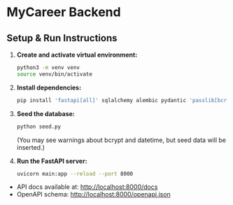 # MyCareer Backend

## Setup & Run Instructions

1. **Create and activate virtual environment:**
   ```sh
   python3 -m venv venv
   source venv/bin/activate
   ```

2. **Install dependencies:**
   ```sh
   pip install 'fastapi[all]' sqlalchemy alembic pydantic 'passlib[bcrypt]' python-dotenv
   ```

3. **Seed the database:**
   ```sh
   python seed.py
   ```
   (You may see warnings about bcrypt and datetime, but seed data will be inserted.)

4. **Run the FastAPI server:**
   ```sh
   uvicorn main:app --reload --port 8000
   ```

- API docs available at: [http://localhost:8000/docs](http://localhost:8000/docs)
- OpenAPI schema: [http://localhost:8000/openapi.json](http://localhost:8000/openapi.json)
